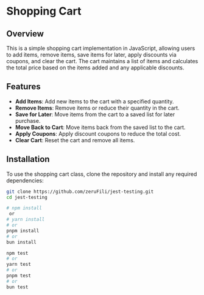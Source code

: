 # Shopping Cart

## Overview

This is a simple shopping cart implementation in JavaScript, allowing users to add items, remove items, save items for later, apply discounts via coupons, and clear the cart. The cart maintains a list of items and calculates the total price based on the items added and any applicable discounts.

## Features

- **Add Items**: Add new items to the cart with a specified quantity.
- **Remove Items**: Remove items or reduce their quantity in the cart.
- **Save for Later**: Move items from the cart to a saved list for later purchase.
- **Move Back to Cart**: Move items back from the saved list to the cart.
- **Apply Coupons**: Apply discount coupons to reduce the total cost.
- **Clear Cart**: Reset the cart and remove all items.

## Installation

To use the shopping cart class, clone the repository and install any required dependencies:

```bash
git clone https://github.com/zeruFili/jest-testing.git
cd jest-testing

# npm install
 or
# yarn install
# or
pnpm install
# or
bun install

npm test
# or
yarn test
# or
pnpm test
# or
bun test 
